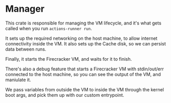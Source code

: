 # Manager

This crate is responsible for managing the VM lifecycle, and it's what gets called when you run `actions-runner run`.

It sets up the required networking on the host machine, to allow internet
connectivity inside the VM. It also sets up the Cache disk, so we can persist data between runs.

Finally, it starts the Firecracker VM, and waits for it to finish.

There's also a debug feature that starts a Firecracker VM with stdin/out/err connected to the host machine, so you can see the output of the VM, and maniulate it.

We pass variables from outside the VM to inside the VM through the kernel boot args, and pick them up with our custom entrypoint.
